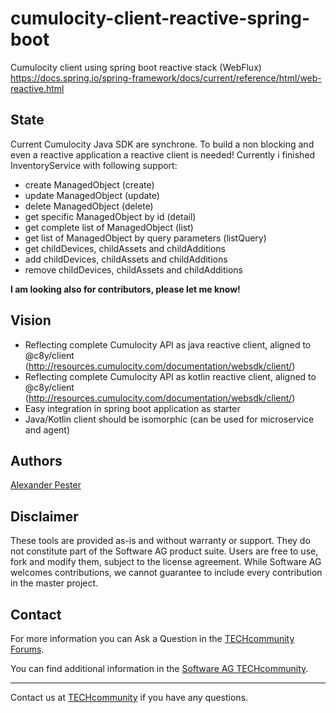 # cumulocity-client-reactive-spring-boot
Cumulocity client using spring boot reactive stack (WebFlux) https://docs.spring.io/spring-framework/docs/current/reference/html/web-reactive.html

## State

Current Cumulocity Java SDK are synchrone. To build a non blocking and even a reactive application a reactive client is needed! Currently i finished InventoryService with following support:
- create ManagedObject (create)
- update ManagedObject (update)
- delete ManagedObject (delete)
- get specific ManagedObject by id (detail)
- get complete list of ManagedObject (list)
- get list of ManagedObject by query parameters (listQuery)
- get childDevices, childAssets and childAdditions 
- add childDevices, childAssets and childAdditions
- remove childDevices, childAssets and childAdditions

**I am looking also for contributors, please let me know!** 

## Vision

- Reflecting complete Cumulocity API as java reactive client, aligned to @c8y/client (http://resources.cumulocity.com/documentation/websdk/client/)
- Reflecting complete Cumulocity API as kotlin reactive client, aligned to @c8y/client (http://resources.cumulocity.com/documentation/websdk/client/)
- Easy integration in spring boot application as starter
- Java/Kotlin client should be isomorphic (can be used for microservice and agent)


## Authors 

[Alexander Pester](mailto:alexander.pester@softwareag.com)

## Disclaimer

These tools are provided as-is and without warranty or support. They do not constitute part of the Software AG product suite. Users are free to use, fork and modify them, subject to the license agreement. While Software AG welcomes contributions, we cannot guarantee to include every contribution in the master project.

## Contact

For more information you can Ask a Question in the [TECHcommunity Forums](http://tech.forums.softwareag.com/techjforum/forums/list.page?product=cumulocity).

You can find additional information in the [Software AG TECHcommunity](http://techcommunity.softwareag.com/home/-/product/name/cumulocity).

_________________
Contact us at [TECHcommunity](mailto:technologycommunity@softwareag.com?subject=Github/SoftwareAG) if you have any questions.
